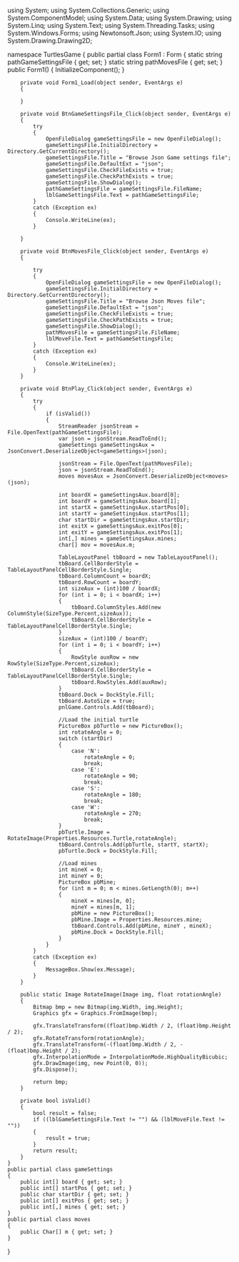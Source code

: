 using System;
using System.Collections.Generic;
using System.ComponentModel;
using System.Data;
using System.Drawing;
using System.Linq;
using System.Text;
using System.Threading.Tasks;
using System.Windows.Forms;
using Newtonsoft.Json;
using System.IO;
using System.Drawing.Drawing2D;

namespace TurtlesGame
{
    public partial class Form1 : Form
    {
        static string pathGameSettingsFile { get; set; }
        static string pathMovesFile { get; set; }
        public Form1()
        {
            InitializeComponent();
        }

        private void Form1_Load(object sender, EventArgs e)
        {

        }

        private void BtnGameSettingsFile_Click(object sender, EventArgs e)
        {
            try
            {
                OpenFileDialog gameSettingsFile = new OpenFileDialog();
                gameSettingsFile.InitialDirectory = Directory.GetCurrentDirectory();
                gameSettingsFile.Title = "Browse Json Game settings file";
                gameSettingsFile.DefaultExt = "json";
                gameSettingsFile.CheckFileExists = true;
                gameSettingsFile.CheckPathExists = true;
                gameSettingsFile.ShowDialog();
                pathGameSettingsFile = gameSettingsFile.FileName;
                lblGameSettingsFile.Text = pathGameSettingsFile;
            }
            catch (Exception ex)
            {
                Console.WriteLine(ex);
            }

        }

        private void BtnMovesFile_Click(object sender, EventArgs e)
        {

            try
            {
                OpenFileDialog gameSettingsFile = new OpenFileDialog();
                gameSettingsFile.InitialDirectory = Directory.GetCurrentDirectory();
                gameSettingsFile.Title = "Browse Json Moves file";
                gameSettingsFile.DefaultExt = "json";
                gameSettingsFile.CheckFileExists = true;
                gameSettingsFile.CheckPathExists = true;
                gameSettingsFile.ShowDialog();
                pathMovesFile = gameSettingsFile.FileName;
                lblMoveFile.Text = pathGameSettingsFile;
            }
            catch (Exception ex)
            {
                Console.WriteLine(ex);
            }
        }

        private void BtnPlay_Click(object sender, EventArgs e)
        {
            try
            {
                if (isValid())
                {
                    StreamReader jsonStream = File.OpenText(pathGameSettingsFile);
                    var json = jsonStream.ReadToEnd();
                    gameSettings gameSettingsAux = JsonConvert.DeserializeObject<gameSettings>(json);

                    jsonStream = File.OpenText(pathMovesFile);
                    json = jsonStream.ReadToEnd();
                    moves movesAux = JsonConvert.DeserializeObject<moves>(json);

                    int boardX = gameSettingsAux.board[0];
                    int boardY = gameSettingsAux.board[1];
                    int startX = gameSettingsAux.startPos[0];
                    int startY = gameSettingsAux.startPos[1];
                    char startDir = gameSettingsAux.startDir;
                    int exitX = gameSettingsAux.exitPos[0];
                    int exitY = gameSettingsAux.exitPos[1];
                    int[,] mines = gameSettingsAux.mines;
                    char[] mov = movesAux.m;

                    TableLayoutPanel tbBoard = new TableLayoutPanel();
                    tbBoard.CellBorderStyle = TableLayoutPanelCellBorderStyle.Single;
                    tbBoard.ColumnCount = boardX;
                    tbBoard.RowCount = boardY;
                    int sizeAux = (int)100 / boardX;
                    for (int i = 0; i < boardX; i++)
                    {
                        tbBoard.ColumnStyles.Add(new ColumnStyle(SizeType.Percent,sizeAux));
                        tbBoard.CellBorderStyle = TableLayoutPanelCellBorderStyle.Single;
                    }
                    sizeAux = (int)100 / boardY;
                    for (int i = 0; i < boardY; i++)
                    {
                        RowStyle auxRow = new RowStyle(SizeType.Percent,sizeAux);
                        tbBoard.CellBorderStyle = TableLayoutPanelCellBorderStyle.Single;
                        tbBoard.RowStyles.Add(auxRow);
                    }
                    tbBoard.Dock = DockStyle.Fill;
                    tbBoard.AutoSize = true;
                    pnlGame.Controls.Add(tbBoard);

                    //Load the initial turtle
                    PictureBox pbTurtle = new PictureBox();
                    int rotateAngle = 0;
                    switch (startDir)
                    {
                        case 'N':
                            rotateAngle = 0;
                            break;
                        case 'E':
                            rotateAngle = 90;
                            break;
                        case 'S':
                            rotateAngle = 180;
                            break;
                        case 'W':
                            rotateAngle = 270;
                            break;
                    }
                    pbTurtle.Image = RotateImage(Properties.Resources.Turtle,rotateAngle);
                    tbBoard.Controls.Add(pbTurtle, startY, startX);
                    pbTurtle.Dock = DockStyle.Fill;

                    //Load mines
                    int mineX = 0;
                    int mineY = 0;
                    PictureBox pbMine;
                    for (int m = 0; m < mines.GetLength(0); m++)
                    {
                        mineX = mines[m, 0];
                        mineY = mines[m, 1];
                        pbMine = new PictureBox();
                        pbMine.Image = Properties.Resources.mine;
                        tbBoard.Controls.Add(pbMine, mineY , mineX);
                        pbMine.Dock = DockStyle.Fill;
                    }
                }
            }
            catch (Exception ex)
            {
                MessageBox.Show(ex.Message);
            }
        }

        public static Image RotateImage(Image img, float rotationAngle)
        {
            Bitmap bmp = new Bitmap(img.Width, img.Height);
            Graphics gfx = Graphics.FromImage(bmp);

            gfx.TranslateTransform((float)bmp.Width / 2, (float)bmp.Height / 2);
            gfx.RotateTransform(rotationAngle);
            gfx.TranslateTransform(-(float)bmp.Width / 2, -(float)bmp.Height / 2);
            gfx.InterpolationMode = InterpolationMode.HighQualityBicubic;
            gfx.DrawImage(img, new Point(0, 0));
            gfx.Dispose();

            return bmp;
        }

        private bool isValid()
        {
            bool result = false;
            if ((lblGameSettingsFile.Text != "") && (lblMoveFile.Text != ""))
            {
                result = true;
            }
            return result;
        }
    }
    public partial class gameSettings
    {
        public int[] board { get; set; }
        public int[] startPos { get; set; }
        public char startDir { get; set; }
        public int[] exitPos { get; set; }
        public int[,] mines { get; set; }
    }
    public partial class moves
    {
        public Char[] m { get; set; }
    }

}


